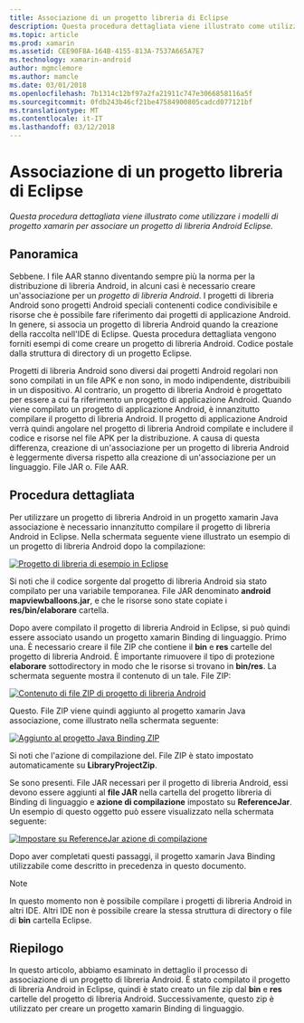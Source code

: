 ```yaml
---
title: Associazione di un progetto libreria di Eclipse
description: Questa procedura dettagliata viene illustrato come utilizzare i modelli di progetto xamarin per associare un progetto di libreria Android Eclipse.
ms.topic: article
ms.prod: xamarin
ms.assetid: CEE90F8A-164B-4155-813A-7537A665A7E7
ms.technology: xamarin-android
author: mgmclemore
ms.author: mamcle
ms.date: 03/01/2018
ms.openlocfilehash: 7b1314c12bf97a2fa21911c747e3066858116a5f
ms.sourcegitcommit: 0fdb243b46cf21be47584900805cadcd077121bf
ms.translationtype: MT
ms.contentlocale: it-IT
ms.lasthandoff: 03/12/2018
---
```

# <a name="binding-an-eclipse-library-project"></a>Associazione di un progetto libreria di Eclipse

_Questa procedura dettagliata viene illustrato come utilizzare i modelli di progetto xamarin per associare un progetto di libreria Android Eclipse._


## <a name="overview"></a>Panoramica

Sebbene. I file AAR stanno diventando sempre più la norma per la distribuzione di libreria Android, in alcuni casi è necessario creare un'associazione per un *progetto di libreria Android*. I progetti di libreria Android sono progetti Android speciali contenenti codice condivisibile e risorse che è possibile fare riferimento dai progetti di applicazione Android. In genere, si associa un progetto di libreria Android quando la creazione della raccolta nell'IDE di Eclipse.
Questa procedura dettagliata vengono forniti esempi di come creare un progetto di libreria Android. Codice postale dalla struttura di directory di un progetto Eclipse.

Progetti di libreria Android sono diversi dai progetti Android regolari non sono compilati in un file APK e non sono, in modo indipendente, distribuibili in un dispositivo. Al contrario, un progetto di libreria Android è progettato per essere a cui fa riferimento un progetto di applicazione Android. Quando viene compilato un progetto di applicazione Android, è innanzitutto compilare il progetto di libreria Android. Il progetto di applicazione Android verrà quindi angolare nel progetto di libreria Android compilate e includere il codice e risorse nel file APK per la distribuzione. A causa di questa differenza, creazione di un'associazione per un progetto di libreria Android è leggermente diversa rispetto alla creazione di un'associazione per un linguaggio. File JAR o. File AAR.



## <a name="walkthrough"></a>Procedura dettagliata

Per utilizzare un progetto di libreria Android in un progetto xamarin Java associazione è necessario innanzitutto compilare il progetto di libreria Android in Eclipse. Nella schermata seguente viene illustrato un esempio di un progetto di libreria Android dopo la compilazione: 

[![Progetto di libreria di esempio in Eclipse](binding-a-library-project-images/build-lib-in-eclipse.png)](binding-a-library-project-images/build-lib-in-eclipse.png#lightbox)

Si noti che il codice sorgente dal progetto di libreria Android sia stato compilato per una variabile temporanea. File JAR denominato **android mapviewballoons.jar**, e che le risorse sono state copiate i **res/bin/elaborare** cartella. 

Dopo avere compilato il progetto di libreria Android in Eclipse, si può quindi essere associato usando un progetto xamarin Binding di linguaggio. Primo una. È necessario creare il file ZIP che contiene il **bin** e **res** cartelle del progetto di libreria Android. È importante rimuovere il tipo di protezione **elaborare** sottodirectory in modo che le risorse si trovano in **bin/res**. La schermata seguente mostra il contenuto di un tale. File ZIP: 

[![Contenuto di file ZIP di progetto di libreria Android](binding-a-library-project-images/contents-of-zip-file.png)](binding-a-library-project-images/contents-of-zip-file.png#lightbox)

Questo. File ZIP viene quindi aggiunto al progetto xamarin Java associazione, come illustrato nella schermata seguente:

[![Aggiunto al progetto Java Binding ZIP](binding-a-library-project-images/zip-in-binding-project.png)](binding-a-library-project-images/zip-in-binding-project.png#lightbox)

Si noti che l'azione di compilazione del. File ZIP è stato impostato automaticamente su **LibraryProjectZip**.

Se sono presenti. File JAR necessari per il progetto di libreria Android, essi devono essere aggiunti al **file JAR** nella cartella del progetto libreria di Binding di linguaggio e **azione di compilazione** impostato su **ReferenceJar**. Un esempio di questo oggetto può essere visualizzato nella schermata seguente: 

[![Impostare su ReferenceJar azione di compilazione](binding-a-library-project-images/set-to-referencejar.png)](binding-a-library-project-images/set-to-referencejar.png#lightbox)

Dopo aver completati questi passaggi, il progetto xamarin Java Binding utilizzabile come descritto in precedenza in questo documento.

> [!NOTE]
> In questo momento non è possibile compilare i progetti di libreria Android in altri IDE. Altri IDE non è possibile creare la stessa struttura di directory o file di **bin** cartella Eclipse. 


## <a name="summary"></a>Riepilogo

In questo articolo, abbiamo esaminato in dettaglio il processo di associazione di un progetto di libreria Android. È stato compilato il progetto di libreria Android in Eclipse, quindi è stato creato un file zip dal **bin** e **res** cartelle del progetto di libreria Android. Successivamente, questo zip è utilizzato per creare un progetto xamarin Binding di linguaggio. 

